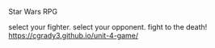 Star Wars RPG

select your fighter.
select your opponent.
fight to the death!
https://cgrady3.github.io/unit-4-game/
